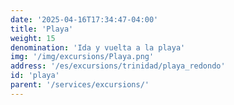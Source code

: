 ```yaml
---
date: '2025-04-16T17:34:47-04:00'
title: 'Playa'
weight: 15
denomination: 'Ida y vuelta a la playa'
img: '/img/excursions/Playa.png'
address: '/es/excursions/trinidad/playa_redondo'
id: 'playa'
parent: '/services/excursions/'
---
```


